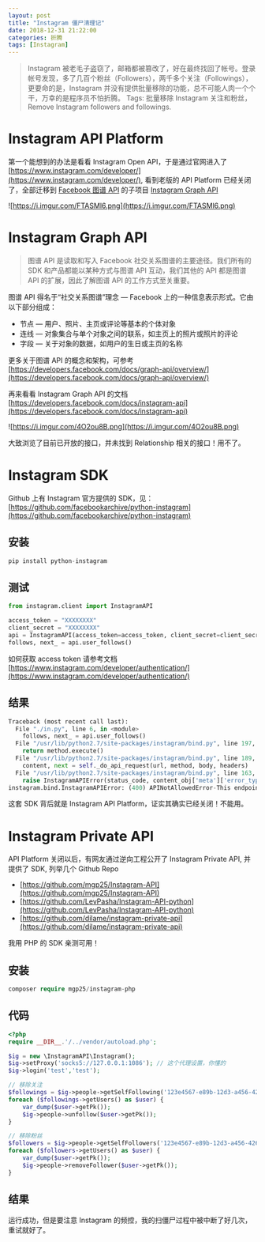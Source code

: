 ```yaml
---
layout: post
title: "Instagram 僵尸清理记"
date: 2018-12-31 21:22:00
categories: 折腾
tags: [Instagram]
---
```


> Instagram 被老毛子盗窃了，邮箱都被篡改了，好在最终找回了帐号。登录帐号发现，多了几百个粉丝（Followers），两千多个关注（Followings），更要命的是，Instagram 并没有提供批量移除的功能，总不可能人肉一个个干，万幸的是程序员不怕折腾。
> Tags: 批量移除 Instagram 关注和粉丝，Remove Instagram followers and followings.

<!-- more -->

# Instagram API Platform

第一个能想到的办法是看看 Instagram Open API，于是通过官网进入了 [https://www.instagram.com/developer/](https://www.instagram.com/developer/), 看到老版的 API Platform 已经关闭了，全部迁移到 [Facebook 图谱 API](https://developers.facebook.com/docs/graph-api?locale=zh_CN) 的子项目 [Instagram Graph API](https://developers.facebook.com/products/instagram/)

![https://i.imgur.com/FTASMl6.png](https://i.imgur.com/FTASMl6.png)


# Instagram Graph API

> 图谱 API 是读取和写入 Facebook 社交关系图谱的主要途径。我们所有的 SDK 和产品都能以某种方式与图谱 API 互动，我们其他的 API 都是图谱 API 的扩展，因此了解图谱 API 的工作方式至关重要。

图谱 API 得名于“社交关系图谱”理念 — Facebook 上的一种信息表示形式。它由以下部分组成：

* 节点 — 用户、照片、主页或评论等基本的个体对象
* 连线 — 对象集合与单个对象之间的联系，如主页上的照片或照片的评论
* 字段 — 关于对象的数据，如用户的生日或主页的名称

更多关于图谱 API 的概念和架构，可参考 [https://developers.facebook.com/docs/graph-api/overview/](https://developers.facebook.com/docs/graph-api/overview/)

再来看看 Instagram Graph API 的文档 [https://developers.facebook.com/docs/instagram-api](https://developers.facebook.com/docs/instagram-api)

![https://i.imgur.com/4O2ou8B.png](https://i.imgur.com/4O2ou8B.png)

大致浏览了目前已开放的接口，并未找到 Relationship 相关的接口！用不了。


# Instagram SDK

Github 上有 Instagram 官方提供的 SDK，见：[https://github.com/facebookarchive/python-instagram](https://github.com/facebookarchive/python-instagram)

## 安装
```python
pip install python-instagram
```

## 测试
```python
from instagram.client import InstagramAPI

access_token = "XXXXXXXX"
client_secret = "XXXXXXXX"
api = InstagramAPI(access_token=access_token, client_secret=client_secret)
follows, next_ = api.user_follows()
```
如何获取 access token 请参考文档 [https://www.instagram.com/developer/authentication/](https://www.instagram.com/developer/authentication/)

## 结果
```python
Traceback (most recent call last):
  File "./in.py", line 6, in <module>
    follows, next_ = api.user_follows()
  File "/usr/lib/python2.7/site-packages/instagram/bind.py", line 197, in _call
    return method.execute()
  File "/usr/lib/python2.7/site-packages/instagram/bind.py", line 189, in execute
    content, next = self._do_api_request(url, method, body, headers)
  File "/usr/lib/python2.7/site-packages/instagram/bind.py", line 163, in _do_api_request
    raise InstagramAPIError(status_code, content_obj['meta']['error_type'], content_obj['meta']['error_message'])
instagram.bind.InstagramAPIError: (400) APINotAllowedError-This endpoint has been retired
```

这套 SDK 背后就是 Instagram API Platform，证实其确实已经关闭！不能用。


# Instagram Private API

API Platform 关闭以后，有网友通过逆向工程公开了 Instagram Private API, 并提供了 SDK, 列举几个 Github Repo

* [https://github.com/mgp25/Instagram-API](https://github.com/mgp25/Instagram-API)
* [https://github.com/LevPasha/Instagram-API-python](https://github.com/LevPasha/Instagram-API-python)
* [https://github.com/dilame/instagram-private-api](https://github.com/dilame/instagram-private-api)

我用 PHP 的 SDK 亲测可用！

## 安装
```php
composer require mgp25/instagram-php
```

## 代码
```php
<?php
require __DIR__.'/../vendor/autoload.php';

$ig = new \InstagramAPI\Instagram();
$ig->setProxy('socks5://127.0.0.1:1086'); // 这个代理设置，你懂的
$ig->login('test','test');

// 移除关注
$followings = $ig->people->getSelfFollowing('123e4567-e89b-12d3-a456-426655440000');
foreach ($followings->getUsers() as $user) {
    var_dump($user->getPk());
    $ig->people->unfollow($user->getPk());
}

// 移除粉丝
$followers = $ig->people->getSelfFollowers('123e4567-e89b-12d3-a456-426655440000');
foreach ($followers->getUsers() as $user) {
    var_dump($user->getPk());
    $ig->people->removeFollower($user->getPk());
}
```

## 结果
运行成功，但是要注意 Instagram 的频控，我的扫僵尸过程中被中断了好几次，重试就好了。
